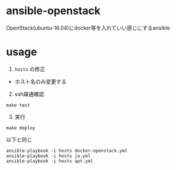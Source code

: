 # ansible-openstack

OpenStack(ubuntu-16.04)にdocker等を入れていい感じにするansible

# usage

1. `hosts` の修正

- ホスト名のみ変更する

2. ssh疎通確認

```shell
make test
```

3. 実行

```shell
make deploy
```

以下と同じ

```shell
ansible-playbook -i hosts docker-openstack.yml
ansible-playbook -i hosts ja.yml
ansible-playbook -i hosts apt.yml
```
